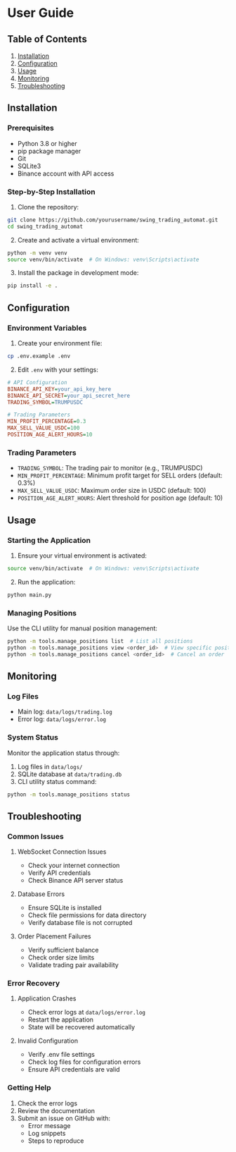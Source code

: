 # User Guide

## Table of Contents

1. [Installation](#installation)
2. [Configuration](#configuration)
3. [Usage](#usage)
4. [Monitoring](#monitoring)
5. [Troubleshooting](#troubleshooting)

## Installation

### Prerequisites

- Python 3.8 or higher
- pip package manager
- Git
- SQLite3
- Binance account with API access

### Step-by-Step Installation

1. Clone the repository:
```bash
git clone https://github.com/yourusername/swing_trading_automat.git
cd swing_trading_automat
```

2. Create and activate a virtual environment:
```bash
python -m venv venv
source venv/bin/activate  # On Windows: venv\Scripts\activate
```

3. Install the package in development mode:
```bash
pip install -e .
```

## Configuration

### Environment Variables

1. Create your environment file:
```bash
cp .env.example .env
```

2. Edit `.env` with your settings:
```ini
# API Configuration
BINANCE_API_KEY=your_api_key_here
BINANCE_API_SECRET=your_api_secret_here
TRADING_SYMBOL=TRUMPUSDC

# Trading Parameters
MIN_PROFIT_PERCENTAGE=0.3
MAX_SELL_VALUE_USDC=100
POSITION_AGE_ALERT_HOURS=10
```

### Trading Parameters

- `TRADING_SYMBOL`: The trading pair to monitor (e.g., TRUMPUSDC)
- `MIN_PROFIT_PERCENTAGE`: Minimum profit target for SELL orders (default: 0.3%)
- `MAX_SELL_VALUE_USDC`: Maximum order size in USDC (default: 100)
- `POSITION_AGE_ALERT_HOURS`: Alert threshold for position age (default: 10)

## Usage

### Starting the Application

1. Ensure your virtual environment is activated:
```bash
source venv/bin/activate  # On Windows: venv\Scripts\activate
```

2. Run the application:
```bash
python main.py
```

### Managing Positions

Use the CLI utility for manual position management:
```bash
python -m tools.manage_positions list  # List all positions
python -m tools.manage_positions view <order_id>  # View specific position
python -m tools.manage_positions cancel <order_id>  # Cancel an order
```

## Monitoring

### Log Files

- Main log: `data/logs/trading.log`
- Error log: `data/logs/error.log`

### System Status

Monitor the application status through:
1. Log files in `data/logs/`
2. SQLite database at `data/trading.db`
3. CLI utility status command:
```bash
python -m tools.manage_positions status
```

## Troubleshooting

### Common Issues

1. WebSocket Connection Issues
   - Check your internet connection
   - Verify API credentials
   - Check Binance API server status

2. Database Errors
   - Ensure SQLite is installed
   - Check file permissions for data directory
   - Verify database file is not corrupted

3. Order Placement Failures
   - Verify sufficient balance
   - Check order size limits
   - Validate trading pair availability

### Error Recovery

1. Application Crashes
   - Check error logs at `data/logs/error.log`
   - Restart the application
   - State will be recovered automatically

2. Invalid Configuration
   - Verify .env file settings
   - Check log files for configuration errors
   - Ensure API credentials are valid

### Getting Help

1. Check the error logs
2. Review the documentation
3. Submit an issue on GitHub with:
   - Error message
   - Log snippets
   - Steps to reproduce 